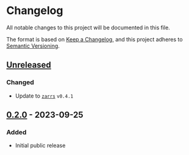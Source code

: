 # Changelog

All notable changes to this project will be documented in this file.

The format is based on [Keep a Changelog](https://keepachangelog.com/en/1.0.0/),
and this project adheres to [Semantic Versioning](https://semver.org/spec/v2.0.0.html).

## [Unreleased]

### Changed
 - Update to [`zarrs`](https://github.com/LDeakin/zarrs) `v0.4.1`

## [0.2.0] - 2023-09-25

### Added
 - Initial public release

[unreleased]: https://github.com/LDeakin/zarrs-ffi/compare/v0.2.0...HEAD
[0.2.0]: https://github.com/LDeakin/zarrs-ffi/releases/tag/v0.2.0
